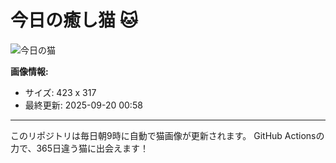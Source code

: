 # 今日の癒し猫 🐱

![今日の猫](https://cdn2.thecatapi.com/images/bj.jpg)

**画像情報:**
- サイズ: 423 x 317
- 最終更新: 2025-09-20 00:58

---

このリポジトリは毎日朝9時に自動で猫画像が更新されます。
GitHub Actionsの力で、365日違う猫に出会えます！
